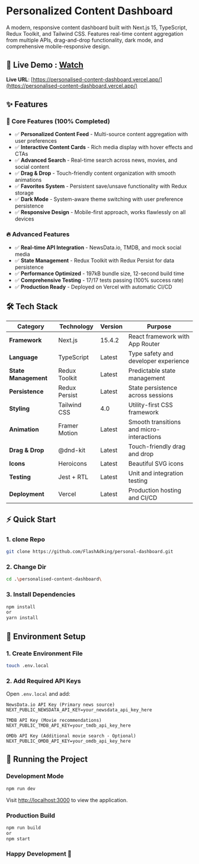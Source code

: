 # Personalized Content Dashboard

A modern, responsive content dashboard built with Next.js 15, TypeScript, Redux Toolkit, and Tailwind CSS. Features real-time content aggregation from multiple APIs, drag-and-drop functionality, dark mode, and comprehensive mobile-responsive design.

## 🚀 Live Demo : [Watch](https://youtu.be/Q-oM9vwqk3c)

**Live URL**: [https://personalised-content-dashboard.vercel.app/](https://personalised-content-dashboard.vercel.app/)



## ✨ Features

### 🎯 Core Features (100% Completed)
- ✅ **Personalized Content Feed** - Multi-source content aggregation with user preferences
- ✅ **Interactive Content Cards** - Rich media display with hover effects and CTAs
- ✅ **Advanced Search** - Real-time search across news, movies, and social content
- ✅ **Drag & Drop** - Touch-friendly content organization with smooth animations
- ✅ **Favorites System** - Persistent save/unsave functionality with Redux storage
- ✅ **Dark Mode** - System-aware theme switching with user preference persistence
- ✅ **Responsive Design** - Mobile-first approach, works flawlessly on all devices

### 🔥 Advanced Features
- ✅ **Real-time API Integration** - NewsData.io, TMDB, and mock social media
- ✅ **State Management** - Redux Toolkit with Redux Persist for data persistence
- ✅ **Performance Optimized** - 197kB bundle size, 12-second build time
- ✅ **Comprehensive Testing** - 17/17 tests passing (100% success rate)
- ✅ **Production Ready** - Deployed on Vercel with automatic CI/CD

## 🛠 Tech Stack

| Category | Technology | Version | Purpose |
|----------|------------|---------|---------|
| **Framework** | Next.js | 15.4.2 | React framework with App Router |
| **Language** | TypeScript | Latest | Type safety and developer experience |
| **State Management** | Redux Toolkit | Latest | Predictable state management |
| **Persistence** | Redux Persist | Latest | State persistence across sessions |
| **Styling** | Tailwind CSS | 4.0 | Utility-first CSS framework |
| **Animation** | Framer Motion | Latest | Smooth transitions and micro-interactions |
| **Drag & Drop** | @dnd-kit | Latest | Touch-friendly drag and drop |
| **Icons** | Heroicons | Latest | Beautiful SVG icons |
| **Testing** | Jest + RTL | Latest | Unit and integration testing |
| **Deployment** | Vercel | Latest | Production hosting and CI/CD |

## ⚡ Quick Start
### 1. clone Repo
```bash
git clone https://github.com/FlashAdking/personal-dashboard.git 
```
### 2. Change Dir
```bash
cd .\personalised-content-dashboard\
```

### 3. Install Dependencies
```bash
npm install
or
yarn install
```


## 🔑 Environment Setup

### 1. Create Environment File
```bash 
touch .env.local
```


### 2. Add Required API Keys
Open `.env.local` and add:

```text
NewsData.io API Key (Primary news source)
NEXT_PUBLIC_NEWSDATA_API_KEY=your_newsdata_api_key_here

TMDB API Key (Movie recommendations)
NEXT_PUBLIC_TMDB_API_KEY=your_tmdb_api_key_here

OMDb API Key (Additional movie search - Optional)
NEXT_PUBLIC_OMDB_API_KEY=your_omdb_api_key_here
```
## 🚀 Running the Project

### Development Mode

```bash 
npm run dev
```

Visit [http://localhost:3000](http://localhost:3000) to view the application.

### Production Build
```bash
npm run build
or
npm start
```


### Happy Development 🙂
